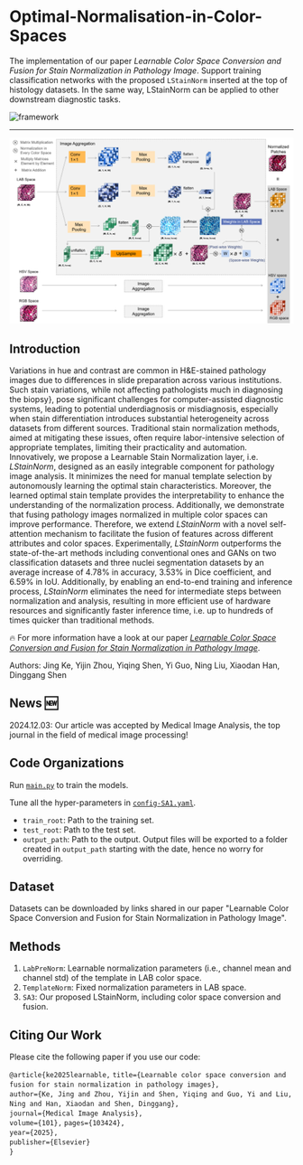 # Optimal-Normalisation-in-Color-Spaces


The implementation of our paper *Learnable Color Space Conversion and Fusion for Stain Normalization in Pathology Image*.
Support training classification networks with the proposed `LStainNorm` inserted at the top of histology datasets. 
In the same way, LStainNorm can be applied to other downstream diagnostic tasks.

![framework](framework_vv5_00.png)

------
![framework](framework_SA6_00.png)

## Introduction
Variations in hue and contrast are common in H\&E-stained pathology images due to differences in slide preparation across various institutions.
Such stain variations, while not affecting pathologists much in diagnosing the biopsy}, pose significant challenges for computer-assisted diagnostic systems, leading to potential underdiagnosis or misdiagnosis, especially when stain differentiation introduces substantial heterogeneity across datasets from different sources. Traditional stain normalization methods, aimed at mitigating these issues, often require labor-intensive selection of appropriate templates, limiting their practicality and automation. Innovatively, we propose a Learnable Stain Normalization layer, i.e. $LStainNorm$, designed as an easily integrable component for pathology image analysis. It minimizes the need for manual template selection by autonomously learning the optimal stain characteristics. Moreover, the learned optimal stain template provides the interpretability to enhance the understanding of the normalization process. Additionally, we demonstrate that fusing pathology images normalized in multiple color spaces can improve performance. Therefore, we extend $LStainNorm$ with a novel self-attention mechanism to facilitate the fusion of features across different attributes and color spaces. Experimentally, $LStainNorm$ outperforms the state-of-the-art methods including conventional ones and GANs on two classification datasets and three nuclei segmentation datasets by an average increase of 4.78\% in accuracy, 3.53\% in Dice coefficient, and 6.59\% in IoU. Additionally, by enabling an end-to-end training and inference process, $LStainNorm$ eliminates the need for intermediate steps between normalization and analysis, resulting in more efficient use of hardware resources and significantly faster inference time, i.e. up to hundreds of times quicker than traditional methods.

:fire: For more information have a look at our paper [*Learnable Color Space Conversion and Fusion for Stain Normalization in Pathology Image*]([https://markdown.com.cn](https://www.sciencedirect.com/science/article/pii/S1361841524003499)).

Authors: Jing Ke, Yijin Zhou, Yiqing Shen, Yi Guo, Ning Liu, Xiaodan Han, Dinggang Shen 

## News :new:
2024.12.03: Our article was accepted by Medical Image Analysis, the top journal in the field of medical image processing!

## Code Organizations

Run [`main.py`](main.py) to train the models.

Tune all the hyper-parameters in [`config-SA1.yaml`](config-SA1.yaml).
- `train_root`: Path to the training set.
- `test_root`: Path to the test set.
- `output_path`: Path to the output. Output files will be exported to a folder created in `output_path` starting with the date, hence no worry for overriding.

## Dataset

Datasets can be downloaded by links shared in our paper "Learnable Color Space Conversion and Fusion for Stain Normalization in Pathology Image".

## Methods
1. `LabPreNorm`: Learnable normalization parameters (i.e., channel mean and channel std) of the template in LAB color space.
2. `TemplateNorm`: Fixed normalization parameters in LAB space.
3. `SA3`: Our proposed LStainNorm, including color space conversion and fusion.

## Citing Our Work
Please cite the following paper if you use our code:

`@article{ke2025learnable,`
`title={Learnable color space conversion and fusion for stain normalization in pathology images},`  
`author={Ke, Jing and Zhou, Yijin and Shen, Yiqing and Guo, Yi and Liu, Ning and Han, Xiaodan and Shen, Dinggang},`  
`journal={Medical Image Analysis},`  
`volume={101},`
`pages={103424},`  
`year={2025},`  
`publisher={Elsevier}`  
`}`

